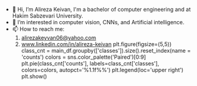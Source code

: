 - 👋 Hi, I’m Alireza Keivan, I'm a bachelor of computer engineering and at Hakim Sabzevari University.
- 👀 I’m interested in computer vision, CNNs, and Artificial intelligence.
- 📫 How to reach me: 
  1. alirezakeyvan06@yahoo.com
  2. www.linkedin.com/in/alireza-keivan
plt.figure(figsize=(5,5))
class_cnt = main_df.groupby(['classes']).size().reset_index(name = 'counts')
colors = sns.color_palette('Paired')[0:9]
plt.pie(class_cnt['counts'], labels=class_cnt['classes'], colors=colors, autopct='%1.1f%%')
plt.legend(loc='upper right')
plt.show()
